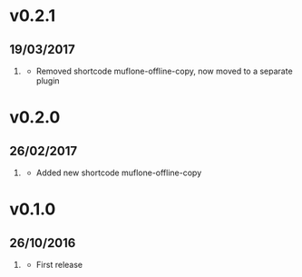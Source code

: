 # v0.2.1
## 19/03/2017

1. [](#remove)
    * Removed shortcode muflone-offline-copy, now moved to a separate plugin

# v0.2.0
## 26/02/2017

1. [](#new)
    * Added new shortcode muflone-offline-copy

# v0.1.0
## 26/10/2016

1. [](#new)
    * First release
